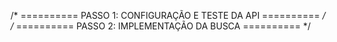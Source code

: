 /* ========== PASSO 1: CONFIGURAÇÃO E TESTE DA API ========== */
/* ========== PASSO 2: IMPLEMENTAÇÃO DA BUSCA ========== */
